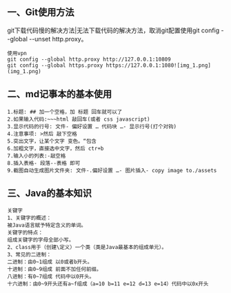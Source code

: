 ## 一、Git使用方法
git下载代码慢的解决方法|无法下载代码的解决方法，取消git配置使用git config --global --unset http.proxy。

```
使用vpn
git config --global http.proxy http://127.0.0.1:10809
git config --global https.proxy https://127.0.0.1:1080![img_1.png](img_1.png)
```
## 二、md记事本的基本使用
````
1.标题: ## 加一个空格，加 标题 回车就可以了
2.如果输入代码:~~~html 敲回车(或者 css javascript)
3.显示代码的行号: 文件- 偏好设置 … 代码块 …- 显示行号(打个对钩)
4.注意事项: >然后 敲下空格
5.突出文字，让某个文字 变色。“包含
6.加粗文字，直接选中文字，然后 ctr+b
7.输入小的列表:-敲空格
8.插入表格- 段落--表格 即可
9.截图自动生成图片文件夹: 文件-.偏好设置 …- 图片插入- copy image to./assets
````

## 三、Java的基本知识
````
关键字
1、关键字的概述：
被Java语言赋予特定含义的单词。
关键字的特点：
组成关键字的字母全部小写。
2、class用于（创建\定义）一个类（类是Java最基本的组成单元）。
3、常见的二进制：
二进制：由0~1组成 以0或者b开头。
十进制：由0~9组成 前面不加任何前缀。
八进制：有0~7组成 代码中以0开头。
十六进制：由0~9开头还有a~f组成（a=10 b=11 e=12 d=13 e=14）代码中以0x开头
````
